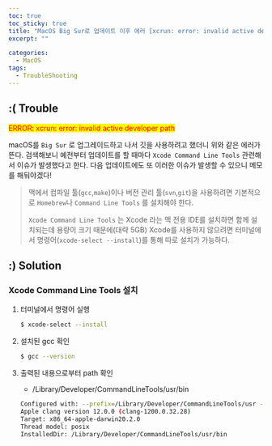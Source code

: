 ```yaml
---
toc: true
toc_sticky: true
title: "MacOS Big Sur로 업데이트 이후 에러 [xcrun: error: invalid active developer path]"
excerpt: ""

categories:
  - MacOS
tags:
  - TroubleShooting
--- 
```


## :( Trouble

<span style="background-color:yellow; color:red;">ERROR: xcrun: error: invalid active developer path</span>

macOS를 `Big Sur` 로 업그레이드하고 나서 깃을 사용하려고 했더니 위와 같은 에러가 뜬다. 검색해보니 예전부터 업데이트를 할 때마다 `Xcode Command Line Tools` 관련해서 이슈가 발생했다고 한다. 다음 업데이트에도 또 이러한 이슈가 발생할 수 있으니 메모를 해둬야겠다!

> 맥에서 컴파일 툴(`gcc`,`make`)이나 버전 관리 툴(`svn`,`git`)을 사용하려면 기본적으로 `Homebrew`나  `Command Line Tools` 를 설치해야 한다.
>
> `Xcode Command Line Tools` 는 Xcode 라는 맥 전용 IDE를 설치하면 함께 설치되는데 용량이 크기 때문에(대략 5GB) Xcode를 사용하지 않으려면 터미널에서 명령어(`xcode-select --install`)를 통해 따로 설치가 가능하다.



## :) Solution

### Xcode Command Line Tools 설치

1. 터미널에서 명령어 실행

	```bash
	$ xcode-select --install
	```

2. 설치된 gcc 확인

   ```bash
   $ gcc --version
   ```

3. 출력된 내용으로부터 path 확인

   * /Library/Developer/CommandLineTools/usr/bin

   ```bash
   Configured with: --prefix=/Library/Developer/CommandLineTools/usr --with-gxx-include-dir=/Library/Developer/CommandLineTools/SDKs/MacOSX.sdk/usr/include/c++/4.2.1
   Apple clang version 12.0.0 (clang-1200.0.32.28)
   Target: x86_64-apple-darwin20.2.0
   Thread model: posix
   InstalledDir: /Library/Developer/CommandLineTools/usr/bin
   ```

   

